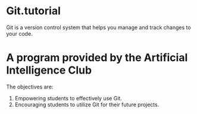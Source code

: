 # Git.tutorial
 Git is a version control system that helps you manage and track changes to your code.
 
# A program provided by the Artificial Intelligence Club
The objectives are:
1. Empowering students to effectively use Git.
2. Encouraging students to utilize Git for their future projects.


